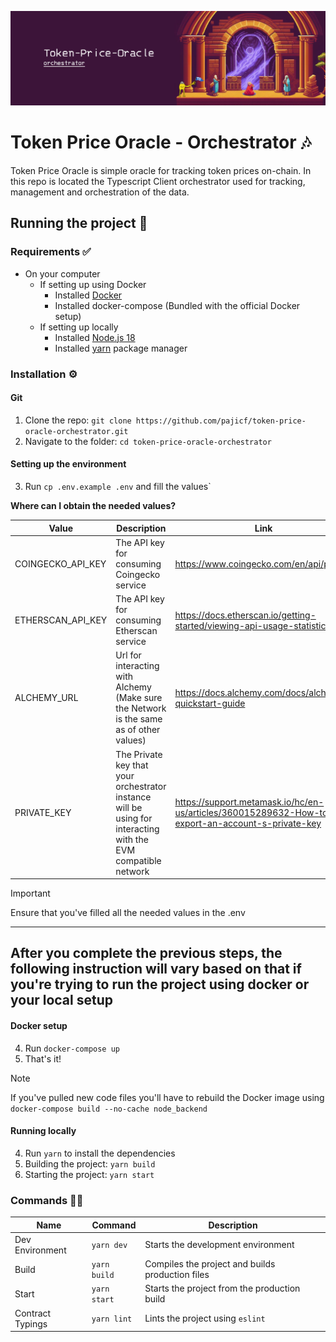 ![Token Price Oracle - SC - banner](./assets/banner-ts.jpeg)

# Token Price Oracle - Orchestrator 🎶
Token Price Oracle is simple oracle for tracking token prices on-chain.
In this repo is located the Typescript Client orchestrator used for
tracking, management and orchestration of the data.

## Running the project 🚀
### Requirements ✅
- On your computer
  * If setting up using Docker
    * Installed [Docker](https://www.docker.com/)
    * Installed docker-compose (Bundled with the official Docker setup)
  * If setting up locally
    * Installed [Node.js 18](https://nodejs.org/en/)
    * Installed [yarn](https://yarnpkg.com/) package manager
    
### Installation ⚙️
#### Git
1. Clone the repo: ```git clone https://github.com/pajicf/token-price-oracle-orchestrator.git```
2. Navigate to the folder: ```cd token-price-oracle-orchestrator```

#### Setting up the environment
3. Run ```cp .env.example .env``` and fill the values`  

**Where can I obtain the needed values?**

| Value             | Description                                                                                                   | Link                                      |
|------------------|---------------------------------------------------------------------------------------------------------------|--------------------------------------------------|
| COINGECKO_API_KEY  | The API key for consuming Coingecko service                                                                   | https://www.coingecko.com/en/api/pricing               |
| ETHERSCAN_API_KEY  | The API key for consuming Etherscan service                                                                   | https://docs.etherscan.io/getting-started/viewing-api-usage-statistics               |
| ALCHEMY_URL  | Url for interacting with Alchemy (Make sure the Network is the same as of other values)                       | https://docs.alchemy.com/docs/alchemy-quickstart-guide              |
| PRIVATE_KEY  | The Private key that your orchestrator instance will be using for interacting with the EVM compatible network | https://support.metamask.io/hc/en-us/articles/360015289632-How-to-export-an-account-s-private-key  |

> [!IMPORTANT]  
> Ensure that you've filled all the needed values in the .env

---
After you complete the previous steps, the following instruction will vary based on that
if you're trying to run the project using docker or your local setup
---

#### Docker setup
4. Run `docker-compose up`
5. That's it!
> [!NOTE]
> If you've pulled new code files you'll have to rebuild the Docker image using `docker-compose build --no-cache node_backend`

#### Running locally
4. Run ```yarn``` to install the dependencies
5. Building the project: ```yarn build```
6. Starting the project: ```yarn start```

### Commands 🧑‍💻
| Name             | Command          | Description                                      |
|------------------|------------------|--------------------------------------------------|
| Dev Environment  | ```yarn dev```   | Starts the development environment               |
| Build            | ```yarn build``` | Compiles the project and builds production files |
| Start            | ```yarn start``` | Starts the project from the production build     |
| Contract Typings | ```yarn lint```  | Lints the project using `eslint`                 |